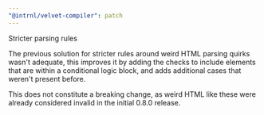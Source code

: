 ```yaml
---
"@intrnl/velvet-compiler": patch
---
```


Stricter parsing rules

The previous solution for stricter rules around weird HTML parsing quirks wasn't
adequate, this improves it by adding the checks to include elements that are
within a conditional logic block, and adds additional cases that weren't present
before.

This does not constitute a breaking change, as weird HTML like these were
already considered invalid in the initial 0.8.0 release.

